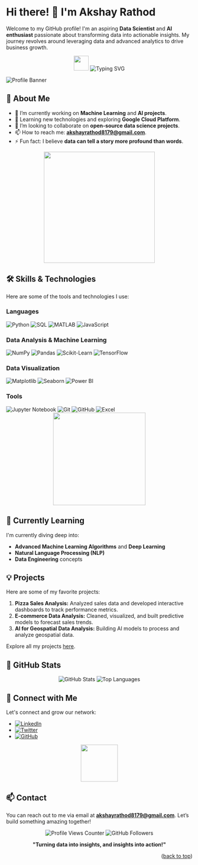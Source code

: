 # Hi there! 👋 I'm Akshay Rathod
Welcome to my GitHub profile! I'm an aspiring **Data Scientist** and **AI enthusiast** passionate about transforming data into actionable insights. My journey revolves around leveraging data and advanced analytics to drive business growth.

<div align="center">
  <img src="https://user-images.githubusercontent.com/your-image.gif" width="40px">
  <img src="https://readme-typing-svg.demolab.com/?lines=Aspiring+Data+Scientist;Passionate+about+Machine+Learning+%26+AI;Data+Analytics+%7C+Visualization;Let's+Explore+Data+Together!&font=Fira%20Code&center=true&width=500&height=50&color=f75c7e&vCenter=true&size=22" alt="Typing SVG">
</div>

![Profile Banner](https://media.giphy.com/media/l0HlBo7eyXzSZkJri/giphy.gif)

## 🚀 About Me
- 🔭 I’m currently working on **Machine Learning** and **AI projects**.
- 🌱 Learning new technologies and exploring **Google Cloud Platform**.
- 👯 I’m looking to collaborate on **open-source data science projects**.
- 📫 How to reach me: **akshayrathod8179@gmail.com**.
- ⚡ Fun fact: I believe **data can tell a story more profound than words**.

<div align="center">
  <img src="https://media.giphy.com/media/1oF1KAEYvmXB9C0PuQ/giphy.gif" width="300px">
</div>

## 🛠️ Skills & Technologies
Here are some of the tools and technologies I use:

### Languages
<div>
  <img src="https://img.shields.io/badge/Python-3776AB?style=for-the-badge&logo=python&logoColor=white" alt="Python">
  <img src="https://img.shields.io/badge/SQL-4479A1?style=for-the-badge&logo=postgresql&logoColor=white" alt="SQL">
  <img src="https://img.shields.io/badge/Matlab-0076A8?style=for-the-badge&logo=mathworks&logoColor=white" alt="MATLAB">
  <img src="https://img.shields.io/badge/JavaScript-F7DF1E?style=for-the-badge&logo=javascript&logoColor=black" alt="JavaScript">
</div>

### Data Analysis & Machine Learning
<div>
  <img src="https://img.shields.io/badge/Numpy-013243?style=for-the-badge&logo=numpy&logoColor=white" alt="NumPy">
  <img src="https://img.shields.io/badge/Pandas-150458?style=for-the-badge&logo=pandas&logoColor=white" alt="Pandas">
  <img src="https://img.shields.io/badge/Scikit--Learn-F7931E?style=for-the-badge&logo=scikit-learn&logoColor=white" alt="Scikit-Learn">
  <img src="https://img.shields.io/badge/TensorFlow-FF6F00?style=for-the-badge&logo=tensorflow&logoColor=white" alt="TensorFlow">
</div>

### Data Visualization
<div>
  <img src="https://img.shields.io/badge/Matplotlib-FF5733?style=for-the-badge&logo=python&logoColor=white" alt="Matplotlib">
  <img src="https://img.shields.io/badge/Seaborn-4E86A1?style=for-the-badge&logoColor=white" alt="Seaborn">
  <img src="https://img.shields.io/badge/Power%20BI-F2C811?style=for-the-badge&logo=power-bi&logoColor=black" alt="Power BI">
</div>

### Tools
<div>
  <img src="https://img.shields.io/badge/Jupyter-F37626?style=for-the-badge&logo=jupyter&logoColor=white" alt="Jupyter Notebook">
  <img src="https://img.shields.io/badge/Git-F05032?style=for-the-badge&logo=git&logoColor=white" alt="Git">
  <img src="https://img.shields.io/badge/GitHub-181717?style=for-the-badge&logo=github&logoColor=white" alt="GitHub">
  <img src="https://img.shields.io/badge/Excel-217346?style=for-the-badge&logo=microsoft-excel&logoColor=white" alt="Excel">
</div>

<div align="center">
  <img src="https://media.giphy.com/media/jpVnC65DmYeyRL4LHS/giphy.gif" width="250px">
</div>

## 🌱 Currently Learning
I'm currently diving deep into:
- **Advanced Machine Learning Algorithms** and **Deep Learning**
- **Natural Language Processing (NLP)**
- **Data Engineering** concepts

## 💡 Projects
Here are some of my favorite projects:
1. **Pizza Sales Analysis:** Analyzed sales data and developed interactive dashboards to track performance metrics.
2. **E-commerce Data Analysis:** Cleaned, visualized, and built predictive models to forecast sales trends.
3. **AI for Geospatial Data Analysis:** Building AI models to process and analyze geospatial data.

Explore all my projects [here](https://github.com/Akshay8087?tab=repositories).

## 🎨 GitHub Stats
<div align="center">
  <img src="https://github-readme-stats.vercel.app/api?username=Akshay8087&show_icons=true&theme=radical" alt="GitHub Stats">
  <img src="https://github-readme-stats.vercel.app/api/top-langs/?username=Akshay8087&layout=compact&theme=radical" alt="Top Languages">
</div>

## 🔗 Connect with Me
Let's connect and grow our network:
- [![LinkedIn](https://img.shields.io/badge/-LinkedIn-blue?style=flat&logo=Linkedin&logoColor=white)](https://www.linkedin.com/in/akshay-rathod-537440190)
- [![Twitter](https://img.shields.io/badge/-Twitter-blue?style=flat&logo=twitter&logoColor=white)](https://twitter.com/your_twitter_handle)
- [![GitHub](https://img.shields.io/badge/-GitHub-181717?style=flat&logo=github&logoColor=white)](https://github.com/Akshay8087)

<div align="center">
  <img src="https://media.giphy.com/media/dVuyBgq2z5gVBkFtDc/giphy.gif" width="100px">
</div>

## 📫 Contact
You can reach out to me via email at **akshayrathod8179@gmail.com**. Let’s build something amazing together!

<p align="center">
  <img src="https://komarev.com/ghpvc/?username=Akshay8087&style=flat-square&color=blue" alt="Profile Views Counter" />
  <img src="https://img.shields.io/github/followers/Akshay8087?style=social" alt="GitHub Followers" />
</p>

<p align="center">
  <b>"Turning data into insights, and insights into action!"</b>
</p>

<p align="right">(<a href="#readme-top">back to top</a>)</p>
